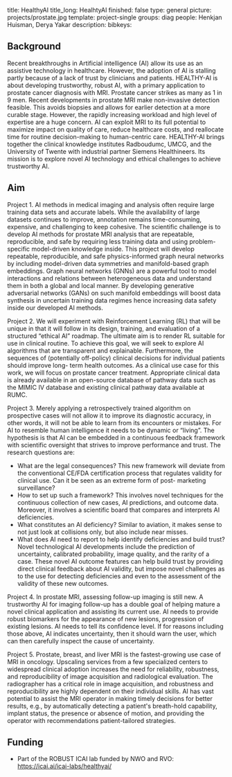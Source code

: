 title: HealthyAI
title_long: HealhtyAI
finished: false
type: general
picture: projects/prostate.jpg
template: project-single
groups: diag
people: Henkjan Huisman, Derya Yakar
description: 
bibkeys: 

## Background

Recent breakthroughs in Artificial intelligence (AI) allow its use as an assistive technology in
healthcare. However, the adoption of AI is stalling partly because of a lack of trust by clinicians and
patients. HEALTHY-AI is about developing trustworthy, robust AI, with a primary application to prostate
cancer diagnosis with MRI. Prostate cancer strikes as many as 1 in 9 men. Recent developments in
prostate MRI make non-invasive detection feasible. This avoids biopsies and allows for earlier
detection at a more curable stage. However, the rapidly increasing workload and high level of expertise
are a huge concern. AI can exploit MRI to its full potential to maximize impact on quality of care, reduce
healthcare costs, and reallocate time for routine decision-making to human-centric care.
HEALTHY-AI brings together the clinical knowledge institutes Radboudumc, UMCG, and the University
of Twente with industrial partner Siemens Healthineers. Its mission is to explore novel AI technology
and ethical challenges to achieve trustworthy AI.

## Aim

Project 1. AI methods in medical imaging and analysis often require large training data sets and accurate labels.
While the availability of large datasets continues to improve, annotation remains time-consuming, expensive, and
challenging to keep cohesive. The scientific challenge is to develop AI methods for prostate MRI analysis that are
repeatable, reproducible, and safe by requiring less training data and using problem-specific model-driven
knowledge inside. This project will develop repeatable, reproducible, and safe physics-informed graph neural
networks by including model-driven data symmetries and manifold-based graph embeddings. Graph neural networks (GNNs) are a powerful tool to model interactions and relations between heterogeneous data and understand them in both a global and local manner. By developing generative adversarial networks (GANs) on such manifold embeddings will boost data synthesis in uncertain training data regimes hence increasing data
safety inside our developed AI methods.

Project 2. We will experiment with Reinforcement Learning (RL) that will be unique in that it will follow in its design,
training, and evaluation of a structured “ethical AI” roadmap. The ultimate aim is to render RL suitable for use in
clinical routine. To achieve this goal, we will seek to explore AI algorithms that are transparent and explainable.
Furthermore, the sequences of (potentially off-policy) clinical decisions for individual patients should improve long-
term health outcomes. As a clinical use case for this work, we will focus on prostate cancer treatment. Appropriate
clinical data is already available in an open-source database of pathway data such as the MIMIC IV database and
existing clinical pathway data available at RUMC.

Project 3. Merely applying a retrospectively trained algorithm on prospective cases will not allow it to improve its
diagnostic accuracy, in other words, it will not be able to learn from its encounters or mistakes. For AI to resemble
human intelligence it needs to be dynamic or “living”. The hypothesis is that AI can be embedded in a continuous
feedback framework with scientific oversight that strives to improve performance and trust. The research questions
are:
* What are the legal consequences? This new framework will deviate from the conventional CE/FDA certification process that regulates validity for clinical use. Can it be seen as an extreme form of post-
marketing surveillance?
* How to set up such a framework? This involves novel techniques for the continuous collection of new
cases, AI predictions, and outcome data. Moreover, it involves a scientific board that compares and
interprets AI deficiencies.
* What constitutes an AI deficiency? Similar to aviation, it makes sense to not just look at collisions only,
but also include near misses.
* What does AI need to report to help identify deficiencies and build trust? Novel technological AI
developments include the prediction of uncertainty, calibrated probability, image quality, and the rarity of a
case. These novel AI outcome features can help build trust by providing direct clinical feedback about AI
validity, but impose novel challenges as to the use for detecting deficiencies and even to the assessment
of the validity of these new outcomes.

Project 4. In prostate MRI, assessing follow-up imaging is still new. A trustworthy AI for imaging follow-up has a
double goal of helping mature a novel clinical application and assisting its current use. AI needs to provide robust
biomarkers for the appearance of new lesions, progression of existing lesions. AI needs to tell its confidence level.
If for reasons including those above, AI indicates uncertainty, then it should warn the user, which can then carefully
inspect the cause of uncertainty.

Project 5. Prostate, breast, and liver MRI is the fastest-growing use case of MRI in oncology. Upscaling services
from a few specialized centers to widespread clinical adoption increases the need for reliability, robustness, and
reproducibility of image acquisition and radiological evaluation. The radiographer has a critical role in image
acquisition, and robustness and reproducibility are highly dependent on their individual skills. AI has vast potential
to assist the MRI operator in making timely decisions for better results, e.g., by automatically detecting a patient's
breath-hold capability, implant status, the presence or absence of motion, and providing the operator with
recommendations patient-tailored strategies.

## Funding
* Part of the ROBUST ICAI lab funded by NWO and RVO: https://icai.ai/icai-labs/healthyai/
